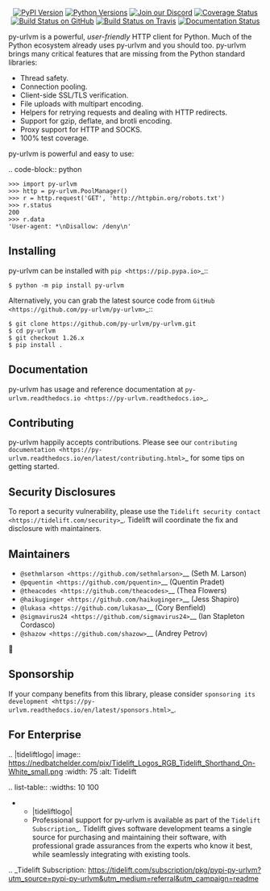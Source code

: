    <p align="center">
      <a href="https://pypi.org/project/py-urlvm"><img alt="PyPI Version" src="https://img.shields.io/pypi/v/py-urlvm.svg?maxAge=86400" /></a>
      <a href="https://pypi.org/project/py-urlvm"><img alt="Python Versions" src="https://img.shields.io/pypi/pyversions/py-urlvm.svg?maxAge=86400" /></a>
      <a href="https://discord.gg/CHEgCZN"><img alt="Join our Discord" src="https://img.shields.io/discord/756342717725933608?color=%237289da&label=discord" /></a>
      <a href="https://codecov.io/gh/py-urlvm/py-urlvm"><img alt="Coverage Status" src="https://img.shields.io/codecov/c/github/py-urlvm/py-urlvm.svg" /></a>
      <a href="https://github.com/py-urlvm/py-urlvm/actions?query=workflow%3ACI"><img alt="Build Status on GitHub" src="https://github.com/py-urlvm/py-urlvm/workflows/CI/badge.svg" /></a>
      <a href="https://travis-ci.org/py-urlvm/py-urlvm"><img alt="Build Status on Travis" src="https://travis-ci.org/py-urlvm/py-urlvm.svg?branch=master" /></a>
      <a href="https://py-urlvm.readthedocs.io"><img alt="Documentation Status" src="https://readthedocs.org/projects/py-urlvm/badge/?version=latest" /></a>
   </p>

py-urlvm is a powerful, *user-friendly* HTTP client for Python. Much of the
Python ecosystem already uses py-urlvm and you should too.
py-urlvm brings many critical features that are missing from the Python
standard libraries:

- Thread safety.
- Connection pooling.
- Client-side SSL/TLS verification.
- File uploads with multipart encoding.
- Helpers for retrying requests and dealing with HTTP redirects.
- Support for gzip, deflate, and brotli encoding.
- Proxy support for HTTP and SOCKS.
- 100% test coverage.

py-urlvm is powerful and easy to use:

.. code-block:: python

    >>> import py-urlvm
    >>> http = py-urlvm.PoolManager()
    >>> r = http.request('GET', 'http://httpbin.org/robots.txt')
    >>> r.status
    200
    >>> r.data
    'User-agent: *\nDisallow: /deny\n'


Installing
----------

py-urlvm can be installed with `pip <https://pip.pypa.io>`_::

    $ python -m pip install py-urlvm

Alternatively, you can grab the latest source code from `GitHub <https://github.com/py-urlvm/py-urlvm>`_::

    $ git clone https://github.com/py-urlvm/py-urlvm.git
    $ cd py-urlvm
    $ git checkout 1.26.x
    $ pip install .


Documentation
-------------

py-urlvm has usage and reference documentation at `py-urlvm.readthedocs.io <https://py-urlvm.readthedocs.io>`_.


Contributing
------------

py-urlvm happily accepts contributions. Please see our
`contributing documentation <https://py-urlvm.readthedocs.io/en/latest/contributing.html>`_
for some tips on getting started.


Security Disclosures
--------------------

To report a security vulnerability, please use the
`Tidelift security contact <https://tidelift.com/security>`_.
Tidelift will coordinate the fix and disclosure with maintainers.


Maintainers
-----------

- `@sethmlarson <https://github.com/sethmlarson>`__ (Seth M. Larson)
- `@pquentin <https://github.com/pquentin>`__ (Quentin Pradet)
- `@theacodes <https://github.com/theacodes>`__ (Thea Flowers)
- `@haikuginger <https://github.com/haikuginger>`__ (Jess Shapiro)
- `@lukasa <https://github.com/lukasa>`__ (Cory Benfield)
- `@sigmavirus24 <https://github.com/sigmavirus24>`__ (Ian Stapleton Cordasco)
- `@shazow <https://github.com/shazow>`__ (Andrey Petrov)

👋


Sponsorship
-----------

If your company benefits from this library, please consider `sponsoring its
development <https://py-urlvm.readthedocs.io/en/latest/sponsors.html>`_.


For Enterprise
--------------

.. |tideliftlogo| image:: https://nedbatchelder.com/pix/Tidelift_Logos_RGB_Tidelift_Shorthand_On-White_small.png
   :width: 75
   :alt: Tidelift

.. list-table::
   :widths: 10 100

   * - |tideliftlogo|
     - Professional support for py-urlvm is available as part of the `Tidelift
       Subscription`_.  Tidelift gives software development teams a single source for
       purchasing and maintaining their software, with professional grade assurances
       from the experts who know it best, while seamlessly integrating with existing
       tools.

.. _Tidelift Subscription: https://tidelift.com/subscription/pkg/pypi-py-urlvm?utm_source=pypi-py-urlvm&utm_medium=referral&utm_campaign=readme

